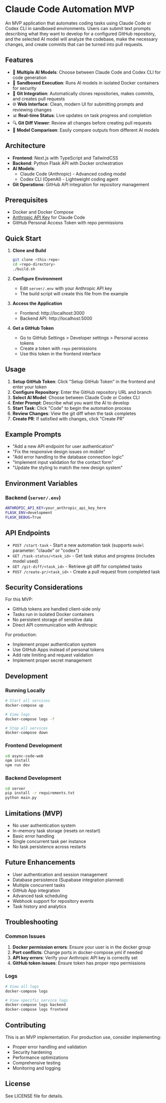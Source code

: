 # Claude Code Automation MVP

An MVP application that automates coding tasks using Claude Code or Codex CLI in sandboxed environments. Users can submit text prompts describing what they want to develop for a configured GitHub repository, and the selected AI model will analyze the codebase, make the necessary changes, and create commits that can be turned into pull requests.

## Features

- 🤖 **Multiple AI Models**: Choose between Claude Code and Codex CLI for code generation
- 🐳 **Sandboxed Execution**: Runs AI models in isolated Docker containers for security
- 🔄 **Git Integration**: Automatically clones repositories, makes commits, and creates pull requests
- 🌐 **Web Interface**: Clean, modern UI for submitting prompts and reviewing changes
- 📊 **Real-time Status**: Live updates on task progress and completion
- 🔍 **Git Diff Viewer**: Review all changes before creating pull requests
- 🎯 **Model Comparison**: Easily compare outputs from different AI models

## Architecture

- **Frontend**: Next.js with TypeScript and TailwindCSS
- **Backend**: Python Flask API with Docker orchestration
- **AI Models**: 
  - Claude Code (Anthropic) - Advanced coding model
  - Codex CLI (OpenAI) - Lightweight coding agent
- **Git Operations**: GitHub API integration for repository management

## Prerequisites

- Docker and Docker Compose
- [Anthropic API Key](https://console.anthropic.com/) for Claude Code
- GitHub Personal Access Token with repo permissions

## Quick Start

1. **Clone and Build**
   ```bash
   git clone <this-repo>
   cd <repo-directory>
   ./build.sh
   ```

2. **Configure Environment**
   - Edit `server/.env` with your Anthropic API key
   - The build script will create this file from the example

3. **Access the Application**
   - Frontend: http://localhost:3000
   - Backend API: http://localhost:5000

4. **Get a GitHub Token**
   - Go to GitHub Settings > Developer settings > Personal access tokens
   - Create a token with `repo` permissions
   - Use this token in the frontend interface

## Usage

1. **Setup GitHub Token**: Click "Setup GitHub Token" in the frontend and enter your token
2. **Configure Repository**: Enter the GitHub repository URL and branch
3. **Select AI Model**: Choose between Claude Code or Codex CLI
4. **Enter Prompt**: Describe what you want the AI to develop
5. **Start Task**: Click "Code" to begin the automation process
6. **Review Changes**: View the git diff when the task completes
7. **Create PR**: If satisfied with changes, click "Create PR"

## Example Prompts

- "Add a new API endpoint for user authentication"
- "Fix the responsive design issues on mobile"
- "Add error handling to the database connection logic"
- "Implement input validation for the contact form"
- "Update the styling to match the new design system"

## Environment Variables

### Backend (`server/.env`)
```bash
ANTHROPIC_API_KEY=your_anthropic_api_key_here
FLASK_ENV=development
FLASK_DEBUG=True
```

## API Endpoints

- `POST /start-task` - Start a new automation task (supports `model` parameter: "claude" or "codex")
- `GET /task-status/<task_id>` - Get task status and progress (includes model used)
- `GET /git-diff/<task_id>` - Retrieve git diff for completed tasks
- `POST /create-pr/<task_id>` - Create a pull request from completed task

## Security Considerations

For this MVP:
- GitHub tokens are handled client-side only
- Tasks run in isolated Docker containers
- No persistent storage of sensitive data
- Direct API communication with Anthropic

For production:
- Implement proper authentication system
- Use GitHub Apps instead of personal tokens
- Add rate limiting and request validation
- Implement proper secret management

## Development

### Running Locally
```bash
# Start all services
docker-compose up

# View logs
docker-compose logs -f

# Stop all services
docker-compose down
```

### Frontend Development
```bash
cd async-code-web
npm install
npm run dev
```

### Backend Development
```bash
cd server
pip install -r requirements.txt
python main.py
```

## Limitations (MVP)

- No user authentication system
- In-memory task storage (resets on restart)
- Basic error handling
- Single concurrent task per instance
- No task persistence across restarts

## Future Enhancements

- User authentication and session management
- Database persistence (Supabase integration planned)
- Multiple concurrent tasks
- GitHub App integration
- Advanced task scheduling
- Webhook support for repository events
- Task history and analytics

## Troubleshooting

### Common Issues

1. **Docker permission errors**: Ensure your user is in the docker group
2. **Port conflicts**: Change ports in docker-compose.yml if needed
3. **API key errors**: Verify your Anthropic API key is correctly set
4. **GitHub token issues**: Ensure token has proper repo permissions

### Logs
```bash
# View all logs
docker-compose logs

# View specific service logs
docker-compose logs backend
docker-compose logs frontend
```

## Contributing

This is an MVP implementation. For production use, consider implementing:
- Proper error handling and validation
- Security hardening
- Performance optimizations
- Comprehensive testing
- Monitoring and logging

## License

See LICENSE file for details.

